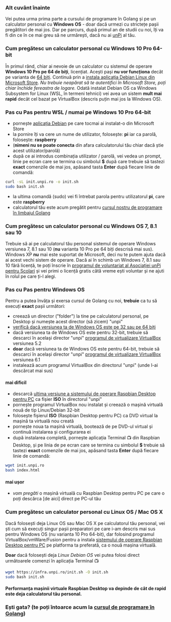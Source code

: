 ### Alt cuvânt înainte

Vei putea urma prima parte a cursului de programare în Golang și pe un calculator personal cu **Windows OS** - doar dacă urmezi cu strictețe pașii pregătitori de mai jos. Dar pe parcurs, după primul an de studii cu noi, îți va fi din ce în ce mai greu să ne urmărești, dacă nu ai [unPi](https://start.unpi.ro/spec/) al tău.

### Cum pregătesc un calculator personal cu Windows 10 Pro 64-bit

În primul rând, chiar ai nevoie de un calculator cu sistemul de operare **Windows 10 Pro pe 64 de biți**, licențiat. Acești pași **nu vor funcționa** decât pe varianta de [64 biți](https://support.microsoft.com/en-us/help/15056/windows-32-64-bit-faq). Continuă prin a [instala aplicația Debian Linux din Microsoft Store](https://www.microsoft.com/en-us/p/debian/9msvkqc78pk6). _Nu trebuie neapărat sâ te autentifici în Microsoft Store, poți chiar închide fereastra de logare._ Odată instalat Debian OS ca Windows Subsystem for Linux (WSL, în termeni tehnici) vei avea un sistem **mult mai rapid** decât cel bazat pe VirtualBox (descris puțin mai jos la Windows OS).

### Pas cu Pas pentru WSL / numai pe Windows 10 Pro 64-bit

- pornește [aplicația Debian](https://www.microsoft.com/en-us/p/debian/9msvkqc78pk6) pe care tocmai ai instalat-o din Microsoft Store
- la pornire îți va cere un nume de utilizator, folosește: **pi** iar ca parolă, folosește: **raspberry**
- (**nimeni nu se poate conecta** din afara calculatorului tău chiar dacă știe acest utilizator/parolă)
- după ce ai introdus combinația utilizator / parolă, vei vedea un prompt, linie pe ecran care se termina cu simbolul **$** după care trebuie să tastezi **exact** comenzile de mai jos, apăsand tasta **Enter** după fiecare linie de comandă:

```bash
curl -sL init.unpi.ro -o init.sh
sudo bash init.sh
```

- la ultima comandă (sudo) vei fi întrebat parola pentru utilizatorul **pi**, care este **raspberry**
- calculatorul tău este acum pregătit pentru [cursul nostru de programare în limbajul Golang](https://go.unpi.ro/)

### Cum pregătesc un calculator personal cu Windows OS 7, 8.1 sau 10

Trebuie să ai pe calculatorul tău personal sistemul de operare Windows versiunea 7, 8.1 sau 10 (**nu** varianta 10 Pro pe 64 biți descrisă mai sus). Windows XP **nu** mai este suportat de Microsoft, deci nu te putem ajuta dacă ai acest vechi sistem de operare. Dacă ai în schimb un Windows 7, 8.1 sau 10 fără licență, te poți înscrie în [programul de voluntariat al Asociației unPi pentru Școlari](https://start.unpi.ro/ong/voluntar/) și vei primi o licență gratis câtă vreme ești voluntar și ne ajuti în rolul pe care ți-l alegi.

### Pas cu Pas pentru Windows OS

Pentru a putea învăța și exersa cursul de Golang cu noi, **trebuie** ca tu să execuți **exact** pașii următori:

- creează un director ("folder") la tine pe calculatorul personal, pe Desktop și numește acest director (să zicem) "unpi"
- [verifică dacă versiunea ta de Windows OS este pe 32 sau pe 64 biți](https://support.microsoft.com/en-us/help/15056/windows-32-64-bit-faq)
- dacă versiunea ta de Windows OS este pentru 32-bit, trebuie să descarci în același director "unpi" [programul de virtualizare VirtualBox](https://download.virtualbox.org/virtualbox/5.2.42/VirtualBox-5.2.42-137960-Win.exe) versiunea 5.2
- **doar** dacă versiunea ta de Windows OS este pentru 64-bit, trebuie să descarci în același director "unpi" [programul de virtualizare VirtualBox](https://download.virtualbox.org/virtualbox/6.1.10/VirtualBox-6.1.10-138449-Win.exe) versiunea 6.1
- instalează acum programul VirtualBox din directorul "unpi" (unde l-ai descărcat mai sus)

#### mai dificil
- descarcă [ultima versiune a sistemului de operare Raspbian Desktop pentru PC](https://www.raspberrypi.org/downloads/raspberry-pi-desktop/) ca fișier **ISO** în directorul "unpi"
- pornește programul VirtualBox nou instalat și creează o mașină virtuală nouă de tip Linux/Debian 32-bit
- folosește fișierul **ISO** (Raspbian Desktop pentru PC) ca DVD virtual la mașină ta virtuală nou creată
- pornește noua ta mașină virtuală, bootează de pe DVD-ul virtual și continuă instalarea și configurarea ei
- după instalarea completă, pornește aplicația Terminal 📺 din Raspbian Desktop, și pe linia de pe ecran care se termina cu simbolul **$** trebuie să tastezi **exact** comenzile de mai jos, apăsand tasta **Enter** după fiecare linie de comandă:

```bash
wget init.unpi.ro
bash index.html
```

#### mai ușor
- _vom pregăti_ o mașină virtuală cu Raspbian Desktop pentru PC pe care o poți descărca [de aici] direct pe PC-ul tău

### Cum pregătesc un calculator personal cu Linux OS / Mac OS X

Dacă folosești deja Linux OS sau Mac OS X pe calculatorul tău personal, vei ști cum să execuți singur pașii preparatori pe care i-am descris mai sus pentru Windows OS (nu varianta 10 Pro 64-bit), dar folosind programul VirtualBox/vmWare/Fusion pentru a instala [sistemului de operare Raspbian Desktop pentru PC](https://www.raspberrypi.org/downloads/raspberry-pi-desktop/) pe platforma ta preferată, ca o nouă mașina virtuală.

**Doar** dacă folosești deja _Linux Debian OS_ vei putea folosi direct următoarele comenzi în aplicația Terminal 📺

```bash
wget https://infra.unpi.ro/init.sh -O init.sh
sudo bash init.sh
```

#### Performanța mașinii virtuale Raspbian Desktop va depinde de cât de rapid este deja calculatorul tău personal.

### Ești gata? (te poți întoarce acum la [cursul de programare în Golang](https://go.unpi.ro/))
